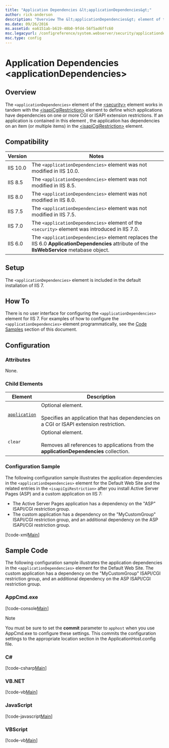 ```yaml
---
title: "Application Dependencies &lt;applicationDependencies&gt;"
author: rick-anderson
description: "Overview The &lt;applicationDependencies&gt; element of the &lt;security&gt; element works in tandem with the &lt;isapiCgiRestriction&gt; element to define w..."
ms.date: 09/26/2016
ms.assetid: ea6151ab-b619-40b0-9fd4-56f5ad6ffc60
msc.legacyurl: /configreference/system.webserver/security/applicationdependencies
msc.type: config
---
```

Application Dependencies &lt;applicationDependencies&gt;
====================
<a id="001"></a>
## Overview

The `<applicationDependencies>` element of the [&lt;security&gt;](../index.md) element works in tandem with the [&lt;isapiCgiRestriction&gt;](../isapicgirestriction/index.md) element to define which applications have dependencies on one or more CGI or ISAPI extension restrictions. If an application is contained in this element , the application has dependencies on an item (or multiple items) in the [&lt;isapiCgiRestriction&gt;](../isapicgirestriction/index.md) element.

<a id="002"></a>
## Compatibility

| Version | Notes |
| --- | --- |
| IIS 10.0 | The `<applicationDependencies>` element was not modified in IIS 10.0. |
| IIS 8.5 | The `<applicationDependencies>` element was not modified in IIS 8.5. |
| IIS 8.0 | The `<applicationDependencies>` element was not modified in IIS 8.0. |
| IIS 7.5 | The `<applicationDependencies>` element was not modified in IIS 7.5. |
| IIS 7.0 | The `<applicationDependencies>` element of the `<security>` element was introduced in IIS 7.0. |
| IIS 6.0 | The `<applicationDependencies>` element replaces the IIS 6.0 **ApplicationDependencies** attribute of the **IIsWebService** metabase object. |

<a id="003"></a>
## Setup

The `<applicationDependencies>` element is included in the default installation of IIS 7.

<a id="004"></a>
## How To

There is no user interface for configuring the `<applicationDependencies>` element for IIS 7. For examples of how to configure the `<applicationDependencies>` element programmatically, see the [Code Samples](#006) section of this document.

<a id="005"></a>
## Configuration

### Attributes

None.

### Child Elements

| Element | Description |
| --- | --- |
| [`application`](application/index.md) | Optional element.<br><br>Specifies an application that has dependencies on a CGI or ISAPI extension restriction. |
| `clear` | Optional element.<br><br>Removes all references to applications from the **applicationDependencies** collection. |

### Configuration Sample

The following configuration sample illustrates the application dependencies in the `<applicationDependencies>` element for the Default Web Site and the related entries in the `<isapiCgiRestriction>` after you install Active Server Pages (ASP) and a custom application on IIS 7:

- The Active Server Pages application has a dependency on the &quot;ASP&quot; ISAPI/CGI restriction group.
- The custom application has a dependency on the &quot;MyCustomGroup&quot; ISAPI/CGI restriction group, and an additional dependency on the ASP ISAPI/CGI restriction group.


[!code-xml[Main](index/samples/sample1.xml)]

<a id="006"></a>
## Sample Code

The following configuration sample illustrates the application dependencies in the `<applicationDependencies>` element for the Default Web Site. The custom application has a dependency on the &quot;MyCustomGroup&quot; ISAPI/CGI restriction group, and an additional dependency on the ASP ISAPI/CGI restriction group.

### AppCmd.exe

[!code-console[Main](index/samples/sample2.cmd)]

> [!NOTE]
> You must be sure to set the **commit** parameter to `apphost` when you use AppCmd.exe to configure these settings. This commits the configuration settings to the appropriate location section in the ApplicationHost.config file.

### C#

[!code-csharp[Main](index/samples/sample3.cs)]

### VB.NET

[!code-vb[Main](index/samples/sample4.vb)]

### JavaScript

[!code-javascript[Main](index/samples/sample5.js)]

### VBScript

[!code-vb[Main](index/samples/sample6.vb)]